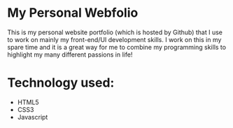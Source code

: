 # My Personal Webfolio


This is my personal website portfolio (which is hosted by Github) that I use to work on mainly my
front-end/UI development skills. I work on this in my spare time and it is a great way for me to
combine my programming skills to highlight my many different passions in life!


# Technology used:

- HTML5
- CSS3
- Javascript